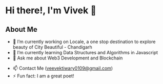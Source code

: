 # Hi there!, I'm Vivek 👋

## About Me

* 🔭 I’m currently working on Locale, a one stop destination to explore beauty of City Beautiful - Chandigarh
* 🌱 I’m currently learning Data Structures and Algorithms in Javascript
* 💬 Ask me about Web3 Development and Blockchain
- 📫 Contact Me (veevektiwary0109@gmail.com)
- ⚡ Fun fact: I am a great poet!

